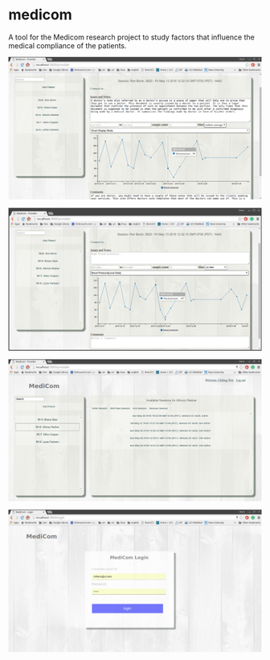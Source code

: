 # medicom
A tool for the Medicom research project to study factors that influence the medical compliance of the patients.

![alt tag](screenshots/data-browser2.png)

![alt tag](screenshots/data-browser.png)

![alt tag](screenshots/session-browser.png)

![alt tag](screenshots/login.png)
